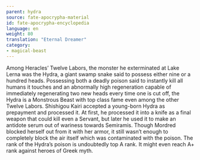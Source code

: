 ```yaml
---
parent: hydra
source: fate-apocrypha-material
id: fate-apocrypha-encyclopedia
language: en
weight: 80
translation: "Eternal Dreamer"
category:
- magical-beast
---
```


Among Heracles’ Twelve Labors, the monster he exterminated at Lake Lerna was the Hydra, a giant swamp snake said to possess either nine or a hundred heads.
Possessing both a deadly poison said to instantly kill all humans it touches and an abnormally high regeneration capable of immediately regenerating two new heads every time one is cut off, the Hydra is a Monstrous Beast with top class fame even among the other Twelve Labors. Shishigou Kairi accepted a young-born Hydra as prepayment and processed it. At first, he processed it into a knife as a final weapon that could kill even a Servant, but later he used it to make an antidote serum out of wariness towards Semiramis.
Though Mordred blocked herself out from it with her armor, it still wasn’t enough to completely block the air itself which was contaminated with the poison. The rank of the Hydra’s poison is undoubtedly top A rank. It might even reach A+ rank against heroes of Greek myth.
